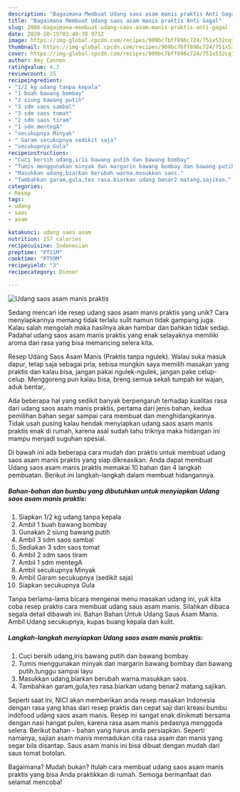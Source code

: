 ```yaml
---
description: "Bagaimana Membuat Udang saos asam manis praktis Anti Gagal"
title: "Bagaimana Membuat Udang saos asam manis praktis Anti Gagal"
slug: 2086-bagaimana-membuat-udang-saos-asam-manis-praktis-anti-gagal
date: 2020-10-15T03:49:38.971Z
image: https://img-global.cpcdn.com/recipes/909bc7bff896c724/751x532cq70/udang-saos-asam-manis-praktis-foto-resep-utama.jpg
thumbnail: https://img-global.cpcdn.com/recipes/909bc7bff896c724/751x532cq70/udang-saos-asam-manis-praktis-foto-resep-utama.jpg
cover: https://img-global.cpcdn.com/recipes/909bc7bff896c724/751x532cq70/udang-saos-asam-manis-praktis-foto-resep-utama.jpg
author: Amy Cannon
ratingvalue: 4.7
reviewcount: 15
recipeingredient:
- "1/2 kg udang tanpa kepala"
- "1 buah bawang bombay"
- "2 siung bawang putih"
- "3 sdm saos sambal"
- "3 sdm saos tomat"
- "2 sdm saos tiram"
- "1 sdm mentegA"
- "secukupnya Minyak"
- " Garam secukupnya sedikit saja"
- "secukupnya Gula"
recipeinstructions:
- "Cuci bersih udang,iris bawang putih dan bawang bombay"
- "Tumis menggunakan minyak dan margarin bawang bombay dan bawang putih.tunggu sampai layu"
- "Masukkan udang,biarkan berubah warna.masukkan saos."
- "Tambahkan garam,gula,tes rasa.biarkan udang benar2 matang.sajikan."
categories:
- Resep
tags:
- udang
- saos
- asam

katakunci: udang saos asam 
nutrition: 157 calories
recipecuisine: Indonesian
preptime: "PT11M"
cooktime: "PT59M"
recipeyield: "3"
recipecategory: Dinner

---
```



![Udang saos asam manis praktis](https://img-global.cpcdn.com/recipes/909bc7bff896c724/751x532cq70/udang-saos-asam-manis-praktis-foto-resep-utama.jpg)

Sedang mencari ide resep udang saos asam manis praktis yang unik? Cara menyiapkannya memang tidak terlalu sulit namun tidak gampang juga. Kalau salah mengolah maka hasilnya akan hambar dan bahkan tidak sedap. Padahal udang saos asam manis praktis yang enak selayaknya memiliki aroma dan rasa yang bisa memancing selera kita.

Resep Udang Saos Asam Manis (Praktis tanpa ngulek). Walau suka masuk dapur, tetap saja sebagai pria, sebisa mungkin saya memilih masakan yang praktis dan kalau bisa, jangan pakai ngulek-ngulek, jangan pake celup-celup. Menggoreng pun kalau bisa, breng.semua sekali tumpah ke wajan, aduk bentar,.

Ada beberapa hal yang sedikit banyak berpengaruh terhadap kualitas rasa dari udang saos asam manis praktis, pertama dari jenis bahan, kedua pemilihan bahan segar sampai cara membuat dan menghidangkannya. Tidak usah pusing kalau hendak menyiapkan udang saos asam manis praktis enak di rumah, karena asal sudah tahu triknya maka hidangan ini mampu menjadi suguhan spesial.


Di bawah ini ada beberapa cara mudah dan praktis untuk membuat udang saos asam manis praktis yang siap dikreasikan. Anda dapat membuat Udang saos asam manis praktis memakai 10 bahan dan 4 langkah pembuatan. Berikut ini langkah-langkah dalam membuat hidangannya.

<!--inarticleads1-->

##### Bahan-bahan dan bumbu yang dibutuhkan untuk menyiapkan Udang saos asam manis praktis:

1. Siapkan 1/2 kg udang tanpa kepala
1. Ambil 1 buah bawang bombay
1. Gunakan 2 siung bawang putih
1. Ambil 3 sdm saos sambal
1. Sediakan 3 sdm saos tomat
1. Ambil 2 sdm saos tiram
1. Ambil 1 sdm mentegA
1. Ambil secukupnya Minyak
1. Ambil  Garam secukupnya (sedikit saja)
1. Siapkan secukupnya Gula


Tanpa berlama-lama bicara mengenai menu masakan udang ini, yuk kita coba resep praktis cara membuat udang saus asam manis. Silahkan dibaca segala detail dibawah ini. Bahan Bahan Untuk Udang Saus Asam Manis. Ambil Udang secukupnya, kupas buang kepala dan kulit. 

<!--inarticleads2-->

##### Langkah-langkah menyiapkan Udang saos asam manis praktis:

1. Cuci bersih udang,iris bawang putih dan bawang bombay
1. Tumis menggunakan minyak dan margarin bawang bombay dan bawang putih.tunggu sampai layu
1. Masukkan udang,biarkan berubah warna.masukkan saos.
1. Tambahkan garam,gula,tes rasa.biarkan udang benar2 matang.sajikan.


Seperti saat ini, NICI akan memberikan anda resep masakan Indonesia dengan rasa yang khas dari resep praktis dan cepat saji dari kreasi bumbu indofood udang saos asam manis. Resep ini sangat enak dinikmati bersama dengan nasi hangat pulen, karena rasa asam manis pedasnya menggoda selera. Berikut bahan - bahan yang harus anda persiapkan. Seperti namanya, sajian asam manis memadukan cita rasa asam dan manis yang segar bila disantap. Saus asam manis ini bisa dibuat dengan mudah dari saus tomat botolan. 

Bagaimana? Mudah bukan? Itulah cara membuat udang saos asam manis praktis yang bisa Anda praktikkan di rumah. Semoga bermanfaat dan selamat mencoba!
